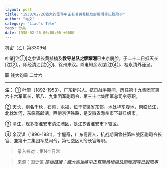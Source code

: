 ```yaml
---
layout: post
title: "1938/02/26钱大钧呈蒋中正有关黄植楠及廖耀湘等已脱险事"
author: "电文"
category: "Liao's Tele"
tags: 分类
date: 1938-02-26 00:00:00 +0000
---
```

机密（乙）第3309号

叶肇[注①]之参谋长黄植楠及**教导总队之廖耀湘**已由京脱险，于二十二日抵天长[注②]，即经清江[注③]、徐州来汉。除电知余汉谋[注④]、桂永清外谨呈。

职 钱大钧呈 二廿六

---

**注：**
① 叶肇（1892-1953），广东新兴人。抗日战争期间，历任第十九集团军第六十六军军长，第八、九集团军副司令、第三十七集团军总司令等职。

② 天长，别名千秋，石梁，永福，位于安徽省东部，地处华东腹地，南临长江，北枕淮河，东临高邮湖，西傍京沪铁路，是安徽省滁州市下辖县级市。

③ 清江，现多指淮安市清江浦区，是江苏省淮安市下辖区。

④ 余汉谋（1896-1981），字幄奇，广东高要人，抗战期间曾任第四战区副司令长官、兼第十二集团军总司令，第七战区司令长官等职。

> 录入校对：第N个日常

> 来源：国史馆 [*原档链接：錢大鈞呈蔣中正有關黃植楠及廖耀湘等已脫險事*](https://ahonline.drnh.gov.tw/index.php?act=Display/image/5894399tqHZ==p#dbJ)